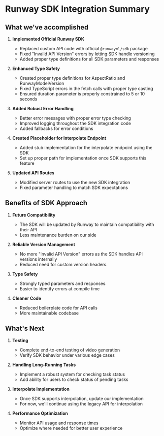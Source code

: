 # Runway SDK Integration Summary

## What we've accomplished

1. **Implemented Official Runway SDK**
   - Replaced custom API code with official `@runwayml/sdk` package
   - Fixed "Invalid API Version" errors by letting SDK handle versioning
   - Added proper type definitions for all SDK parameters and responses

2. **Enhanced Type Safety**
   - Created proper type definitions for AspectRatio and RunwayModelVersion
   - Fixed TypeScript errors in the fetch calls with proper type casting
   - Ensured duration parameter is properly constrained to 5 or 10 seconds

3. **Added Robust Error Handling**
   - Better error messages with proper error type checking
   - Improved logging throughout the SDK integration code
   - Added fallbacks for error conditions

4. **Created Placeholder for Interpolate Endpoint**
   - Added stub implementation for the interpolate endpoint using the SDK
   - Set up proper path for implementation once SDK supports this feature

5. **Updated API Routes**
   - Modified server routes to use the new SDK integration
   - Fixed parameter handling to match SDK expectations

## Benefits of SDK Approach

1. **Future Compatibility**
   - The SDK will be updated by Runway to maintain compatibility with their API
   - Less maintenance burden on our side

2. **Reliable Version Management**
   - No more "Invalid API Version" errors as the SDK handles API versions internally
   - Reduced need for custom version headers

3. **Type Safety**
   - Strongly typed parameters and responses
   - Easier to identify errors at compile time

4. **Cleaner Code**
   - Reduced boilerplate code for API calls
   - More maintainable codebase

## What's Next

1. **Testing**
   - Complete end-to-end testing of video generation
   - Verify SDK behavior under various edge cases

2. **Handling Long-Running Tasks**
   - Implement a robust system for checking task status
   - Add ability for users to check status of pending tasks

3. **Interpolate Implementation**
   - Once SDK supports interpolation, update our implementation
   - For now, we'll continue using the legacy API for interpolation

4. **Performance Optimization**
   - Monitor API usage and response times
   - Optimize where needed for better user experience